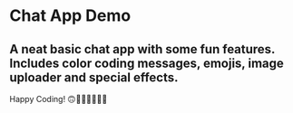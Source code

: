 # Chat App Demo

## A neat basic chat app with some fun features. Includes color coding messages, emojis, image uploader and special effects.

Happy Coding! 🙃👨‍💻👩‍💻🙏🍭
